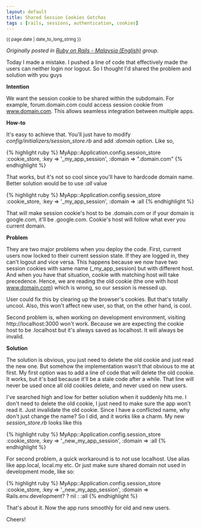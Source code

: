 ```yaml
---
layout: default
title: Shared Session Cookies Gotchas
tags : [rails, sessions, authentication, cookies]
---
```

<p><small>{{ page.date | date_to_long_string }}</small></p>

*Originally posted in [Ruby on Rails - Malaysia (English)](https://www.facebook.com/groups/rails.my.english/doc/10150213012561848/) group.*


Today I made a mistake. I pushed a line of code that effectively made the users can neither login nor logout. So I thought I'd shared the problem and solution with you guys

**Intention**

We want the session cookie to be shared within the subdomain. For example, forum.domain.com could access session cookie from www.domain.com. This allows seamless integration between multiple apps.

**How-to**

It's easy to achieve that. You'll just have to modify *config/initializers/session_store.rb* and add *:domain* option. Like so,

{% highlight ruby %}
  MyApp::Application.config.session_store :cookie_store, :key => '_my_app_session', :domain => ".domain.com"
{% endhighlight %}

That works, but it's not so cool since you'll have to hardcode domain name. Better solution would be to use *:all* value

{% highlight ruby %}
  MyApp::Application.config.session_store :cookie_store, :key => '_my_app_session', :domain => :all
{% endhighlight %}

That will make session cookie's host to be .domain.com or if your domain is google.com, it'll be .google.com. Cookie's host will follow what ever you current domain.

**Problem**

They are two major problems when you deploy the code. First, current users now locked to their current session state. If they are logged in, they can't logout and vice versa. This happens because we now have two session cookies with same name (_my_app_session) but with different host. And when you have that situation, cookie with matching host will take precedence. Hence, we are reading the old cookie (the one with host www.domain.com) which is wrong, so our session is messed up.

User could fix this by clearing up the browser's cookies. But that's totally uncool. Also, this won't affect new user, so that, on the other hand, is cool.

Second problem is, when working on development environment, visiting http://localhost:3000 won't work. Because we are expecting the cookie host to be .localhost but it's always saved as localhost. It will always be invalid.

**Solution**

The solution is obvious, you just need to delete the old cookie and just read the new one. But somehow the implementation wasn't that obvious to me at first. My first option was to add a line of code that will delete the old cookie. It works, but it's bad because it'll be a stale code after a while. That line will never be used once all old cookies delete, and never used on new users.

I've searched high and low for better solution when it suddenly hits me. I don't need to delete the old cookie, I just need to make sure the app won't read it. Just invalidate the old cookie. Since I have a conflicted name, why don't just change the name? So I did, and it works like a charm. My new *session_store.rb* looks like this

{% highlight ruby %}
  MyApp::Application.config.session_store :cookie_store, :key => '_new_my_app_session', :domain => :all
{% endhighlight %}

For second problem, a quick workaround is to not use localhost. Use alias like app.local, local.my etc. Or just make sure shared domain not used in development mode, like so:

{% highlight ruby %}
  MyApp::Application.config.session_store :cookie_store, :key => '_new_my_app_session', :domain => Rails.env.development? ? nil : :all
{% endhighlight %}

That's about it. Now the app runs smoothly for old and new users.

Cheers!